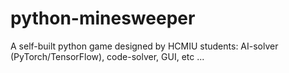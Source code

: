 # python-minesweeper
A self-built python game designed by HCMIU students: AI-solver (PyTorch/TensorFlow), code-solver, GUI, etc ...
